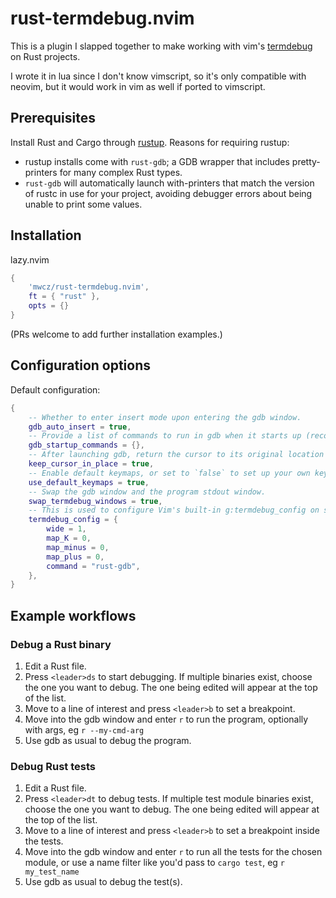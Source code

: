 # rust-termdebug.nvim

This is a plugin I slapped together to make working with vim's [termdebug][termdebug] on Rust projects.

I wrote it in lua since I don't know vimscript, so it's only compatible with neovim, but it would work in vim as well if ported to vimscript.

## Prerequisites

Install Rust and Cargo through [rustup][rustup]. Reasons for requiring rustup:

 - rustup installs come with `rust-gdb`; a GDB wrapper that includes pretty-printers for many complex Rust types.
 - `rust-gdb` will automatically launch with-printers that match the version of rustc in use for your project, avoiding debugger errors about being unable to print some values.

## Installation

lazy.nvim
```lua
{
    'mwcz/rust-termdebug.nvim',
    ft = { "rust" },
    opts = {}
}
```

(PRs welcome to add further installation examples.)

## Configuration options

Default configuration:

```lua
{
	-- Whether to enter insert mode upon entering the gdb window.
	gdb_auto_insert = true,
	-- Provide a list of commands to run in gdb when it starts up (recommend putting the commands in your gdbinit instead, but this is offered for gdb startup commands specific to vim).
	gdb_startup_commands = {},
	-- After launching gdb, return the cursor to its original location instead of moving it to the new gdb window; this is useful because you must launch gdb, then set breakpoints, then return to the gdb window to issue commands.
	keep_cursor_in_place = true,
	-- Enable default keymaps, or set to `false` to set up your own keymaps.
	use_default_keymaps = true,
	-- Swap the gdb window and the program stdout window.
	swap_termdebug_windows = true,
	-- This is used to configure Vim's built-in g:termdebug_config on startup. If you already have g:termdebug_config set in your config, this option will be ignored.
	termdebug_config = {
		wide = 1,
		map_K = 0,
		map_minus = 0,
		map_plus = 0,
		command = "rust-gdb",
	},
}
```

## Example workflows

### Debug a Rust binary

 1. Edit a Rust file.
 2. Press `<leader>ds` to start debugging.  If multiple binaries exist, choose the one you want to debug.  The one being edited will appear at the top of the list.
 3. Move to a line of interest and press `<leader>b` to set a breakpoint.
 4. Move into the gdb window and enter `r` to run the program, optionally with args, eg `r --my-cmd-arg`
 5. Use gdb as usual to debug the program.

### Debug Rust tests

 1. Edit a Rust file.
 2. Press `<leader>dt` to debug tests.  If multiple test module binaries exist, choose the one you want to debug.  The one being edited will appear at the top of the list.
 3. Move to a line of interest and press `<leader>b` to set a breakpoint inside the tests.
 4. Move into the gdb window and enter `r` to run all the tests for the chosen module, or use a name filter like you'd pass to `cargo test`, eg `r my_test_name`
 5. Use gdb as usual to debug the test(s).


[termdebug]: https://vimhelp.org/terminal.txt.html#terminal-debug
[rustup]: https://rustup.rs/
[gdb]: https://sourceware.org/gdb/
